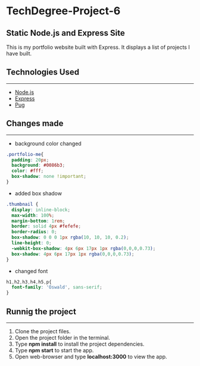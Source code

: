 # TechDegree-Project-6

## Static Node.js and Express Site

This is my portfolio website built with Express. It displays a list of projects I have built.

## Technologies Used
---
- [Node.js](https://nodejs.org/en/docs/)
- [Express](https://expressjs.com/)
- [Pug](https://pugjs.org/api/getting-started.html)

## Changes made
---
- background color changed
```css
.portfolio-me{
  padding: 20px;
  background: #0086b3;
  color: #fff;
  box-shadow: none !important;
}
```
- added box shadow
```css
.thumbnail {
  display: inline-block;
  max-width: 100%;
  margin-bottom: 1rem;
  border: solid 4px #fefefe;
  border-radius: 0;
  box-shadow: 0 0 0 1px rgba(10, 10, 10, 0.2);
  line-height: 0; 
  -webkit-box-shadow: 4px 6px 17px 1px rgba(0,0,0,0.73); 
  box-shadow: 4px 6px 17px 1px rgba(0,0,0,0.73);
}
```
- changed font

```css
h1,h2,h3,h4,h5,p{
  font-family: 'Oswald', sans-serif;
}
```

## Runnig the project
---
1. Clone the project files.
2. Open the project folder in the terminal.
3. Type **npm install** to install the project dependencies.
4. Type **npm start** to start the app.
5. Open web-browser and type **localhost:3000** to view the app.
